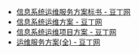 

* [信息系统运维服务方案标书 - 豆丁网 ](http://www.docin.com/p-726485047.html)
* [信息系统运维方案 - 豆丁网 ](http://www.docin.com/p-592956625.html?docfrom=rrela)
* [信息系统运维项目方案 - 豆丁网 ](http://www.docin.com/p-577106220.html?docfrom=rrela)
* [运维服务方案(全) - 豆丁网 ](http://www.docin.com/p-119646365.html?docfrom=rrela)
